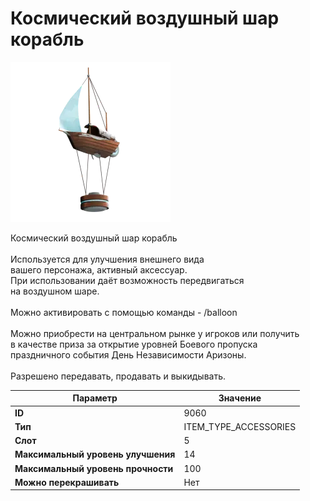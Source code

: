 # Космический воздушный шар корабль

![Item Image](../img/9060.webp?raw=true)

Космический воздушный шар корабль<br><br>Используется для улучшения внешнего вида<br>вашего персонажа, активный аксессуар.<br>При использовании даёт возможность передвигаться <br>на воздушном шаре.<br><br>Можно активировать с помощью команды - /balloon<br><br>Можно приобрести на центральном рынке у игроков или получить<br>в качестве приза за открытие уровней Боевого пропуска<br>праздничного события День Независимости Аризоны.<br><br>Разрешено передавать, продавать и выкидывать.


| Параметр | Значение |
|----------|----------|
| **ID** | 9060 |
| **Тип** | ITEM_TYPE_ACCESSORIES |
| **Слот** | 5 |
| **Максимальный уровень улучшения** | 14 |
| **Максимальный уровень прочности** | 100 |
| **Можно перекрашивать** | Нет |

